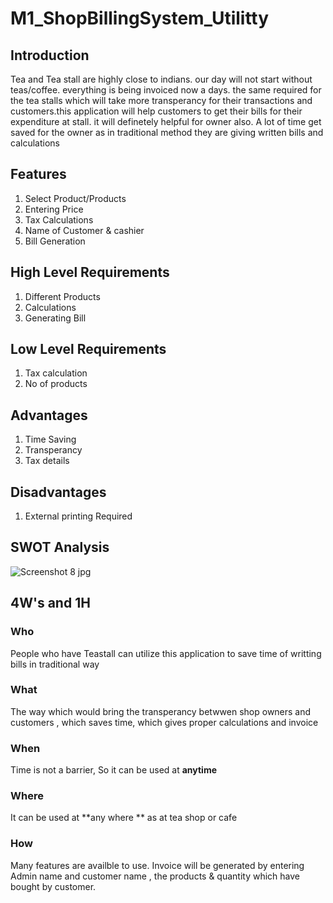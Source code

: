 # M1_ShopBillingSystem_Utilitty

  ## Introduction
  Tea and Tea stall are highly close to indians. our day will not start without teas/coffee. everything is being invoiced now a days. the same required for the tea stalls which will take more transperancy for their transactions and customers.this application will help customers to get their bills for their expenditure at stall. it will definetely helpful for owner also. A lot of time get saved for the owner as in traditional method they are giving written bills and calculations

## Features
1) Select Product/Products
2) Entering Price 
3) Tax Calculations
4) Name of Customer & cashier
5) Bill Generation


  ## High Level Requirements
1) Different Products 
2) Calculations
3) Generating Bill

## Low Level Requirements
1) Tax calculation
2) No of products

## Advantages
1) Time Saving 
2) Transperancy
3) Tax details
## Disadvantages
1) External printing Required 

## SWOT Analysis

![Screenshot 8 jpg](https://user-images.githubusercontent.com/98815258/153586112-2dc97945-da6b-4922-81c5-25a49c5f0631.png)

## 4W's and 1H

### Who
People who have Teastall can utilize this application to save time of writting bills in traditional way
### What
The way which would bring the transperancy betwwen shop owners and customers , which saves time, which gives proper calculations and invoice
### When
Time is not a barrier, So it can be used at **anytime**
### Where
It can be used at **any where **    as at tea shop or cafe
### How
Many features are availble to use. Invoice will be generated by entering Admin name and customer name , the products & quantity which have bought by customer.
